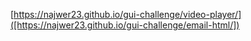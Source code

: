[https://najwer23.github.io/gui-challenge/video-player/]([https://najwer23.github.io/gui-challenge/email-html/])
